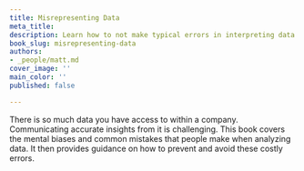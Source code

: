 ```yaml
---
title: Misrepresenting Data
meta_title:
description: Learn how to not make typical errors in interpreting data.
book_slug: misrepresenting-data
authors:
- _people/matt.md
cover_image: ''
main_color: ''
published: false

---
```

There is so much data you have access to within a company. Communicating accurate insights from it is challenging. This book covers the mental biases and common mistakes that people make when analyzing data. It then provides guidance on how to prevent and avoid these costly errors.
